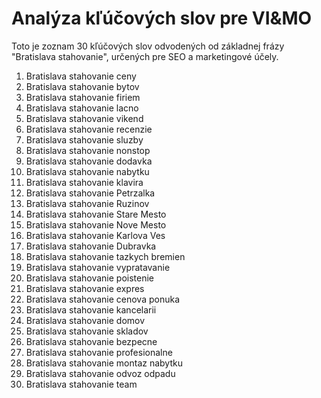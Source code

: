 # Analýza kľúčových slov pre VI&MO

Toto je zoznam 30 kľúčových slov odvodených od základnej frázy "Bratislava stahovanie", určených pre SEO a marketingové účely.

1.  Bratislava stahovanie ceny
2.  Bratislava stahovanie bytov
3.  Bratislava stahovanie firiem
4.  Bratislava stahovanie lacno
5.  Bratislava stahovanie vikend
6.  Bratislava stahovanie recenzie
7.  Bratislava stahovanie sluzby
8.  Bratislava stahovanie nonstop
9.  Bratislava stahovanie dodavka
10. Bratislava stahovanie nabytku
11. Bratislava stahovanie klavira
12. Bratislava stahovanie Petrzalka
13. Bratislava stahovanie Ruzinov
14. Bratislava stahovanie Stare Mesto
15. Bratislava stahovanie Nove Mesto
16. Bratislava stahovanie Karlova Ves
17. Bratislava stahovanie Dubravka
18. Bratislava stahovanie tazkych bremien
19. Bratislava stahovanie vypratavanie
20. Bratislava stahovanie poistenie
21. Bratislava stahovanie expres
22. Bratislava stahovanie cenova ponuka
23. Bratislava stahovanie kancelarii
24. Bratislava stahovanie domov
25. Bratislava stahovanie skladov
26. Bratislava stahovanie bezpecne
27. Bratislava stahovanie profesionalne
28. Bratislava stahovanie montaz nabytku
29. Bratislava stahovanie odvoz odpadu
30. Bratislava stahovanie team
